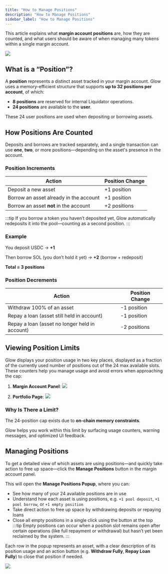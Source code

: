 ```yaml
---
title: "How to Manage Positions"
description: "How to Manage Positions"
sidebar_label: "How to Manage Positions"
---
```



This article explains what **margin account positions** are, how they are counted, and what users should be aware of when managing many tokens within a single margin account.

![](/img/position-2.png)

## What is a “Position”?

A **position** represents a distinct asset tracked in your margin account. Glow uses a memory-efficient structure that supports **up to 32 positions per account**, of which:

- **8 positions** are reserved for internal Liquidator operations.
- **24 positions** are available to the **user**.

These 24 user positions are used when depositing or borrowing assets.

## How Positions Are Counted

Deposits and borrows are tracked separately, and a single transaction can use **one**, **two**, or more positions—depending on the asset's presence in the account.

### Position Increments

| **Action** | **Position Change** |
| --- | --- |
| Deposit a new asset | +1 position |
| Borrow an asset already in the account | +1 position |
| Borrow an asset **not** in the account | +2 positions |

:::tip
If you borrow a token you haven’t deposited yet, Glow automatically redeposits it into the pool—counting as a second position.
:::

### Example

You deposit USDC → **+1**

Then borrow SOL (you don’t hold it yet) → **+2** (borrow + redeposit)

**Total = 3 positions**

### Position Decrements

| **Action** | **Position Change** |
| --- | --- |
| Withdraw 100% of an asset | -1 position |
| Repay a loan (asset still held in account) | -1 position |
| Repay a loan (asset no longer held in account) | -2 positions |

## Viewing Position Limits

Glow displays your position usage in two key places, displayed as a fraction of the currently used number of positions out of the 24 max available slots. These counters help you manage usage and avoid errors when approaching the cap:

1. **Margin Account Panel**:
![](/img/position-1.png)

2. **Portfolio Page**:
![](/img/position-2.png)

### Why Is There a Limit?

The 24-position cap exists due to **on-chain memory constraints**.

Glow helps you work within this limit by surfacing usage counters, warning messages, and optimized UI feedback.

## Managing Positions

To get a detailed view of which assets are using positions—and quickly take action to free up space—click the **Manage Positions** button in the margin account panel.

This will open the **Manage Positions Popup**, where you can:

- See how many of your 24 available positions are in use
- Understand how each asset is using positions, e.g. `+1 pool deposit`, `+1 pool borrow`, or `+1 empty position`
- Take direct action to free up space by withdrawing deposits or repaying loans
- Close all empty positions in a single click using the button at the top
:::tip
Empty positions can occur when a position slot remains open after certain operations (like full repayment or withdrawal) but hasn’t yet been reclaimed by the system.
:::

Each row in the popup represents an asset, with a clear description of its position usage and an action button (e.g. **Withdraw Fully**, **Repay Loan Fully**) to close that position if needed.

![](/img/position-3.png)
